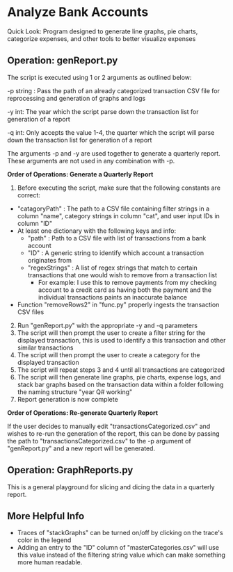 # Analyze Bank Accounts

Quick Look: Program designed to generate line graphs, pie charts, categorize expenses, and other tools to better visualize expenses

## Operation: genReport.py

The script is executed using 1 or 2 arguments as outlined below:

-p string : Pass the path of an already categorized transaction CSV file for reprocessing and generation of graphs and logs

-y int: The year which the script parse down the transaction list for generation of a report

-q int: Only accepts the value 1-4, the quarter which the script will parse down the transaction list for generation of a report

The arguments -p and -y are used together to generate a quarterly report. These arguments are not used in any combination with -p.

**Order of Operations: Generate a Quarterly Report**

1. Before executing the script, make sure that the following constants are correct:
- "catagoryPath" : The path to a CSV file containing filter strings in a column "name", category strings in column "cat", and user input IDs in column "ID"
- At least one dictionary with the following keys and info:
	- "path" : Path to a CSV file with list of transactions from a bank account
	- "ID" : A generic string to identify which account a transaction originates from
	- "regexStrings" : A list of regex strings that match to certain transactions that one would wish to remove from a transaction list
		- For example: I use this to remove payments from my checking account to a credit card as having both the payment and the individual transactions paints an inaccurate balance
- Function "removeRows2" in "func.py" properly ingests the transaction CSV files
2. Run "genReport.py" with the appropriate -y and -q parameters
3. The script will then prompt the user to create a filter string for the displayed transaction, this is used to identify a this transaction and other similar transactions
4. The script will then prompt the user to create a category for the displayed transaction
5. The script will repeat steps 3 and 4 until all transactions are categorized
6. The script will then generate line graphs, pie charts, expense logs, and stack bar graphs based on the transaction data within a folder following the naming structure "year Q# working"
7. Report generation is now complete

**Order of Operations: Re-generate Quarterly Report**

If the user decides to manually edit "transactionsCategorized.csv" and wishes to re-run the generation of the report, this can be done by passing the path to "transactionsCategorized.csv" to the -p argument of "genReport.py" and a new report will be generated.

## Operation: GraphReports.py

This is a general playground for slicing and dicing the data in a quarterly report. 

## More Helpful Info

- Traces of "stackGraphs" can be turned on/off by clicking on the trace's color in the legend
- Adding an entry to the "ID" column of "masterCategories.csv" will use this value instead of the filtering string value which can make something more human readable.